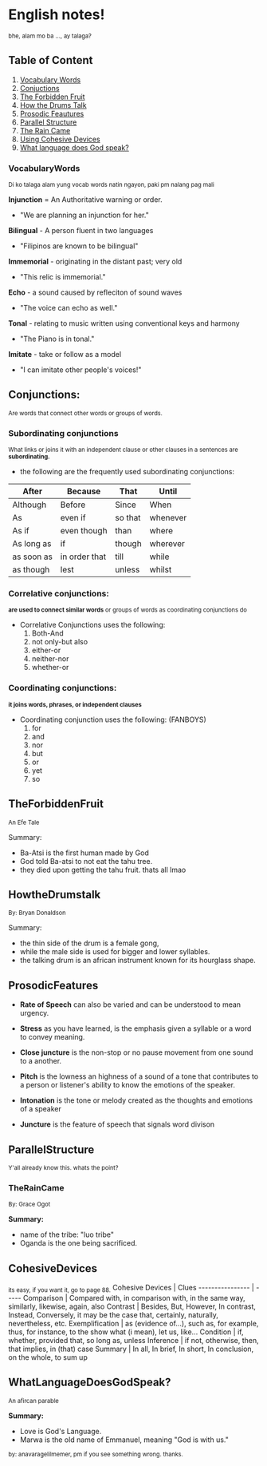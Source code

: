 # English notes!
<sub>bhe, alam mo ba ..., ay talaga?</sub>
## Table of Content
1. [Vocabulary Words](#VocabularyWords)
2. [Conjuctions](#Conjunctions)
3. [The Forbidden Fruit](#TheForbiddenFruit)
4. [How the Drums Talk](#HowtheDrumsTalk)
5. [Prosodic Feautures](#ProsodicFeatures)
6. [Parallel Structure](#ParallelStructure)
7. [The Rain Came](#TheRainCame)
8. [Using Cohesive Devices](#CohesiveDevices)
9. [What language does God speak?](#WhatLanguageDoesGodSpeak?)

### VocabularyWords
<sub>Di ko talaga alam yung vocab words natin ngayon, paki pm nalang pag mali</sub>


**Injunction** = An Authoritative warning or order.
- "We are planning an injunction for her."

**Bilingual** - A person fluent in two languages
- "Filipinos are known to be bilingual"

**Immemorial** - originating in the distant past; very old
- "This relic is immemorial."

**Echo** - a sound caused by refleciton of sound waves
- "The voice can echo as well."

**Tonal** - relating to music written using conventional keys and harmony
- "The Piano is in tonal."

**Imitate** - take or follow as a model
- "I can imitate other people's voices!"

## Conjunctions:
<sub>Are words that connect other words or groups of words.</sub>
### Subordinating conjunctions
<sub>What links or joins it with an independent clause or other clauses in a sentences are **subordinating.**</sub>


- the following are the frequently used subordinating conjunctions:

  
After | Because | That | Until
----- | ------- | ---- | ---- 
Although | Before | Since | When
As | even if | so that | whenever
As if | even though | than | where
As long as | if | though | wherever
as soon as | in order that | till | while
as though | lest | unless | whilst

### Correlative conjunctions:
<sub>**are used to connect similar words** or groups of words as coordinating conjunctions do</sub>
+ Correlative Conjunctions uses the following:
  1. Both-And
  2. not only-but also
  3. either-or
  4. neither-nor
  5. whether-or
### Coordinating conjunctions:
<sub>**it joins words, phrases, or independent clauses**</sub>
- Coordinating conjunction uses the following: (FANBOYS)
  1. for
  2. and
  3. nor
  4. but
  5. or
  6. yet
  7. so

## TheForbiddenFruit
<sub>An Efe Tale</sub>

Summary:
- Ba-Atsi is the first human made by God
- God told Ba-atsi to not eat the tahu tree.
- they died upon getting the tahu fruit. thats all lmao

## HowtheDrumstalk
<sub>By: Bryan Donaldson</sub>


Summary:

- the thin side of the drum is a female gong,
- while the male side is used for bigger and lower syllables.
- the talking drum is an african instrument known for its hourglass shape.

## ProsodicFeatures

- **Rate of Speech** can also be varied and can be understood to mean urgency.


- **Stress** as you have learned, is the emphasis given a syllable or a word to convey meaning.


- **Close juncture** is the non-stop or no pause movement from one sound to a another.


- **Pitch** is the lowness an highness of a sound of a tone that contributes to a person or listener's ability to know the emotions of the speaker.


- **Intonation** is the tone or melody created as the thoughts and emotions of a speaker


- **Juncture** is the feature of speech that signals word divison

## ParallelStructure
<sub>Y'all already know this. whats the point?</sub>
### TheRainCame
<sub>By: Grace Ogot</sub>


**Summary:**
- name of the tribe: "luo tribe"
- Oganda is the one being sacrificed.

## CohesiveDevices
<sub>its easy, if you want it, go to page 88.</sub>
Cohesive Devices | Clues
---------------- | -----
Comparison | Compared with, in comparison with, in the same way, similarly, likewise, again, also
Contrast | Besides, But, However, In contrast, Instead, Conversely, it may be the case that, certainly, naturally, nevertheless, etc.
Exemplification | as (evidence of...), such as, for example, thus, for instance, to the show what (i mean), let us, like...
Condition | if, whether, provided that, so long as, unless
Inference | if not, otherwise, then, that implies, in (that) case
Summary | In all, In brief, In short, In conclusion, on the whole, to sum up
## WhatLanguageDoesGodSpeak?
<sub>An afircan parable</sub>

**Summary:**
- Love is God's Language.
- Marwa is the old name of Emmanuel, meaning "God is with us."


<sub>by: anavaragelilmemer, pm if you see something wrong. thanks.</sub>




  




